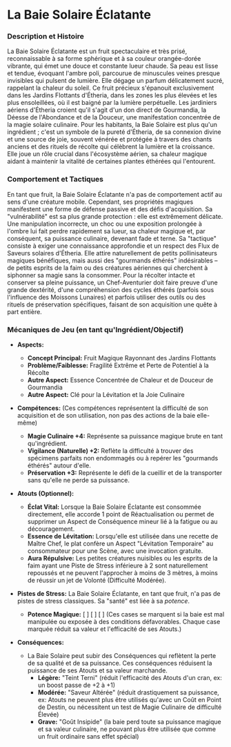 # La Baie Solaire Éclatante

### Description et Histoire
La Baie Solaire Éclatante est un fruit spectaculaire et très prisé, reconnaissable à sa forme sphérique et à sa couleur orangée-dorée vibrante, qui émet une douce et constante lueur chaude. Sa peau est lisse et tendue, évoquant l'ambre poli, parcourue de minuscules veines presque invisibles qui pulsent de lumière. Elle dégage un parfum délicatement sucré, rappelant la chaleur du soleil. Ce fruit précieux s'épanouit exclusivement dans les Jardins Flottants d'Étheria, dans les zones les plus élevées et les plus ensoleillées, où il est baigné par la lumière perpétuelle. Les jardiniers aériens d'Étheria croient qu'il s'agit d'un don direct de Gourmandia, la Déesse de l'Abondance et de la Douceur, une manifestation concentrée de la magie solaire culinaire. Pour les habitants, la Baie Solaire est plus qu'un ingrédient ; c'est un symbole de la pureté d'Étheria, de sa connexion divine et une source de joie, souvent vénérée et protégée à travers des chants anciens et des rituels de récolte qui célèbrent la lumière et la croissance. Elle joue un rôle crucial dans l'écosystème aérien, sa chaleur magique aidant à maintenir la vitalité de certaines plantes éthérées qui l'entourent.

### Comportement et Tactiques
En tant que fruit, la Baie Solaire Éclatante n'a pas de comportement actif au sens d'une créature mobile. Cependant, ses propriétés magiques manifestent une forme de défense passive et des défis d'acquisition. Sa "vulnérabilité" est sa plus grande protection : elle est extrêmement délicate. Une manipulation incorrecte, un choc ou une exposition prolongée à l'ombre lui fait perdre rapidement sa lueur, sa chaleur magique et, par conséquent, sa puissance culinaire, devenant fade et terne. Sa "tactique" consiste à exiger une connaissance approfondie et un respect des Flux de Saveurs solaires d'Étheria. Elle attire naturellement de petits pollinisateurs magiques bénéfiques, mais aussi des "gourmands éthérés" indésirables – de petits esprits de la faim ou des créatures aériennes qui cherchent à siphonner sa magie sans la consommer. Pour la récolter intacte et conserver sa pleine puissance, un Chef-Aventurier doit faire preuve d'une grande dextérité, d'une compréhension des cycles éthérés (parfois sous l'influence des Moissons Lunaires) et parfois utiliser des outils ou des rituels de préservation spécifiques, faisant de son acquisition une quête à part entière.

### Mécaniques de Jeu (en tant qu'Ingrédient/Objectif)

*   **Aspects:**
    *   **Concept Principal:** Fruit Magique Rayonnant des Jardins Flottants
    *   **Problème/Faiblesse:** Fragilité Extrême et Perte de Potentiel à la Récolte
    *   **Autre Aspect:** Essence Concentrée de Chaleur et de Douceur de Gourmandia
    *   **Autre Aspect:** Clé pour la Lévitation et la Joie Culinaire

*   **Compétences:** (Ces compétences représentent la difficulté de son acquisition et de son utilisation, non pas des actions de la baie elle-même)
    *   **Magie Culinaire +4:** Représente sa puissance magique brute en tant qu'ingrédient.
    *   **Vigilance (Naturelle) +2:** Reflète la difficulté à trouver des spécimens parfaits non endommagés ou à repérer les "gourmands éthérés" autour d'elle.
    *   **Préservation +3:** Représente le défi de la cueillir et de la transporter sans qu'elle ne perde sa puissance.

*   **Atouts (Optionnel):**
    *   **Éclat Vital:** Lorsque la Baie Solaire Éclatante est consommée directement, elle accorde 1 point de Réactualisation ou permet de supprimer un Aspect de Conséquence mineur lié à la fatigue ou au découragement.
    *   **Essence de Lévitation:** Lorsqu'elle est utilisée dans une recette de Maître Chef, le plat confère un Aspect "Lévitation Temporaire" au consommateur pour une Scène, avec une invocation gratuite.
    *   **Aura Répulsive:** Les petites créatures nuisibles ou les esprits de la faim ayant une Piste de Stress inférieure à 2 sont naturellement repoussés et ne peuvent l'approcher à moins de 3 mètres, à moins de réussir un jet de Volonté (Difficulté Modérée).

*   **Pistes de Stress:** La Baie Solaire Éclatante, en tant que fruit, n'a pas de pistes de stress classiques. Sa "santé" est liée à sa *potence*.
    *   **Potence Magique:** [ ] [ ] [ ] (Ces cases se marquent si la baie est mal manipulée ou exposée à des conditions défavorables. Chaque case marquée réduit sa valeur et l'efficacité de ses Atouts.)

*   **Conséquences:**
    *   La Baie Solaire peut subir des Conséquences qui reflètent la perte de sa qualité et de sa puissance. Ces conséquences réduisent la puissance de ses Atouts et sa valeur marchande.
        *   **Légère:** "Teint Terni" (réduit l'efficacité des Atouts d'un cran, ex: un boost passe de +2 à +1)
        *   **Modérée:** "Saveur Altérée" (réduit drastiquement sa puissance, ex: Atouts ne peuvent plus être utilisés qu'avec un Coût en Point de Destin, ou nécessitent un test de Magie Culinaire de difficulté Élevée)
        *   **Grave:** "Goût Insipide" (la baie perd toute sa puissance magique et sa valeur culinaire, ne pouvant plus être utilisée que comme un fruit ordinaire sans effet spécial)